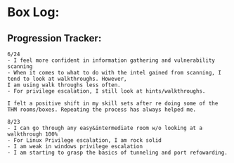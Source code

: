 # Box Log:

## Progression Tracker: 


    6/24 
    - I feel more confident in information gathering and vulnerability scanning
    - When it comes to what to do with the intel gained from scanning, I tend to look at walkthroughs. However,
    I am using walk throughs less often.
    - For privilege escalation, I still look at hints/walkthroughs. 

    I felt a positive shift in my skill sets after re doing some of the THM rooms/boxes. Repeating the process has always helped me.

    8/23 
    - I can go through any easy&intermediate room w/o looking at a walkthrough 100%
    - For Linux Privilege escalation, I am rock solid
    - I am weak in windows privilege escalation
    - I am starting to grasp the basics of tunneling and port refowarding. 
